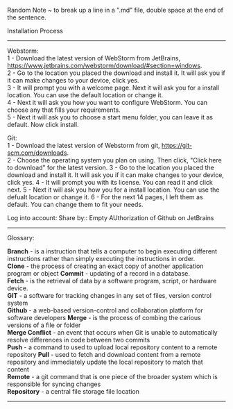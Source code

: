 
Random Note ~ to break up a line in a ".md" file, double space at the end of the sentence.  

Installation Process
****

Webstorm:  
1 - Download the latest version of WebStorm from JetBrains, https://www.jetbrains.com/webstorm/download/#section=windows.  
2 - Go to the location you placed the download and install it. It will ask you if it can make changes to your device, click yes.  
3 - It will prompt you with a welcome page. Next it will ask you for a install location. You can use the default location or change it.  
4 - Next it will ask you how you want to configure WebStorm. You can choose any that fills your requirements.  
5 - Next it will ask you to choose a start menu folder, you can leave it as default. Now click install.

Git:  
1 - Download the latest version of Webstorm from git, https://git-scm.com/downloads.  
2 - Choose the operating system you plan on using. Then click, "Click here to download" for the latest version.
3 - Go to the location you placed the download and install it. It will ask you if it can make changes to your device, click yes.
4 - It will prompt you with its license. You can read it and click next.
5 - Next it will ask you how you for a install location. You can use the defualt location or change it.
6 - For the next 14 pages, I left them as default. You can change them to fit your needs.


Log into account: Share by:: Empty
AUthorization of Github on JetBrains
****
Glossary:

**Branch** - is a instruction that tells a computer to begin executing different instructions rather than simply executing the instructions in order.  
**Clone** - the process of creating an exact copy of another application program or object
**Commit** - updating of a record in a database.  
**Fetch** - is the retrieval of data by a software program, script, or hardware device.   
**GIT** - a software for tracking changes in any set of files, version control system  
**Github** - a web-based version-control and collaboration platform for software developers
**Merge** - is the process of combing the carious versions of a file or folder  
**Merge Conflict** - an event that occurs when Git is unable to automatically resolve differences in code between two commits  
**Push** - a command to used to upload local repository content to a remote repository 
**Pull** - used to fetch and download content from a remote repository and immediately update the local repository to match that content   
**Remote** - a git command that is one piece of the broader system which is responsible for syncing changes  
**Repository** - a central file storage file location 
****











